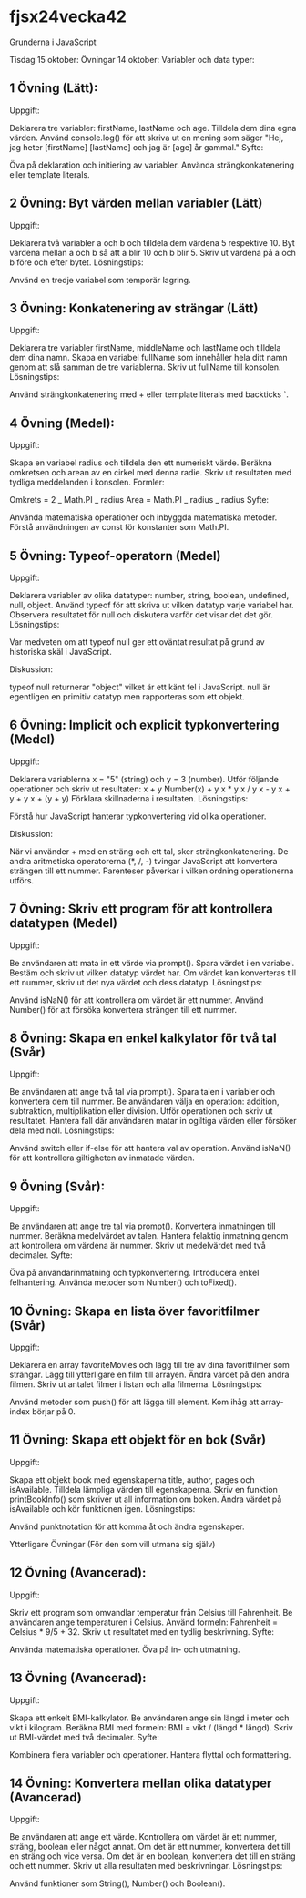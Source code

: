 # fjsx24vecka42

Grunderna i JavaScript

Tisdag 15 oktober:
Övningar 14 oktober: Variabler och data typer:

## 1 Övning (Lätt):
Uppgift:

Deklarera tre variabler: firstName, lastName och age.
Tilldela dem dina egna värden.
Använd console.log() för att skriva ut en mening som säger "Hej, jag heter [firstName] [lastName] och jag är [age] år gammal."
Syfte:

Öva på deklaration och initiering av variabler.
Använda strängkonkatenering eller template literals.

## 2 Övning: Byt värden mellan variabler (Lätt)
Uppgift:

Deklarera två variabler a och b och tilldela dem värdena 5 respektive 10.
Byt värdena mellan a och b så att a blir 10 och b blir 5.
Skriv ut värdena på a och b före och efter bytet.
Lösningstips:

Använd en tredje variabel som temporär lagring.

## 3 Övning: Konkatenering av strängar (Lätt)
Uppgift:

Deklarera tre variabler firstName, middleName och lastName och tilldela dem dina namn.
Skapa en variabel fullName som innehåller hela ditt namn genom att slå samman de tre variablerna.
Skriv ut fullName till konsolen.
Lösningstips:

Använd strängkonkatenering med + eller template literals med backticks `.

## 4 Övning (Medel):
Uppgift:

Skapa en variabel radius och tilldela den ett numeriskt värde.
Beräkna omkretsen och arean av en cirkel med denna radie.
Skriv ut resultaten med tydliga meddelanden i konsolen.
Formler:

Omkrets = 2 _ Math.PI _ radius
Area = Math.PI _ radius _ radius
Syfte:

Använda matematiska operationer och inbyggda matematiska metoder.
Förstå användningen av const för konstanter som Math.PI.

## 5 Övning: Typeof-operatorn (Medel)
Uppgift:

Deklarera variabler av olika datatyper: number, string, boolean, undefined, null, object.
Använd typeof för att skriva ut vilken datatyp varje variabel har.
Observera resultatet för null och diskutera varför det visar det det gör.
Lösningstips:

Var medveten om att typeof null ger ett oväntat resultat på grund av historiska skäl i JavaScript.

Diskussion:

typeof null returnerar "object" vilket är ett känt fel i JavaScript. null är egentligen en primitiv datatyp men rapporteras som ett objekt.

## 6 Övning: Implicit och explicit typkonvertering (Medel)
Uppgift:

Deklarera variablerna x = "5" (string) och y = 3 (number).
Utför följande operationer och skriv ut resultaten:
x + y
Number(x) + y
x \* y
x / y
x - y
x + y + y
x + (y + y)
Förklara skillnaderna i resultaten.
Lösningstips:

Förstå hur JavaScript hanterar typkonvertering vid olika operationer.

Diskussion:

När vi använder + med en sträng och ett tal, sker strängkonkatenering.
De andra aritmetiska operatorerna (\*, /, -) tvingar JavaScript att konvertera strängen till ett nummer.
Parenteser påverkar i vilken ordning operationerna utförs.

## 7 Övning: Skriv ett program för att kontrollera datatypen (Medel)
Uppgift:

Be användaren att mata in ett värde via prompt().
Spara värdet i en variabel.
Bestäm och skriv ut vilken datatyp värdet har.
Om värdet kan konverteras till ett nummer, skriv ut det nya värdet och dess datatyp.
Lösningstips:

Använd isNaN() för att kontrollera om värdet är ett nummer.
Använd Number() för att försöka konvertera strängen till ett nummer.

## 8 Övning: Skapa en enkel kalkylator för två tal (Svår)
Uppgift:

Be användaren att ange två tal via prompt().
Spara talen i variabler och konvertera dem till nummer.
Be användaren välja en operation: addition, subtraktion, multiplikation eller division.
Utför operationen och skriv ut resultatet.
Hantera fall där användaren matar in ogiltiga värden eller försöker dela med noll.
Lösningstips:

Använd switch eller if-else för att hantera val av operation.
Använd isNaN() för att kontrollera giltigheten av inmatade värden.

## 9 Övning (Svår):
Uppgift:

Be användaren att ange tre tal via prompt().
Konvertera inmatningen till nummer.
Beräkna medelvärdet av talen.
Hantera felaktig inmatning genom att kontrollera om värdena är nummer.
Skriv ut medelvärdet med två decimaler.
Syfte:

Öva på användarinmatning och typkonvertering.
Introducera enkel felhantering.
Använda metoder som Number() och toFixed().

## 10 Övning: Skapa en lista över favoritfilmer (Svår)
Uppgift:

Deklarera en array favoriteMovies och lägg till tre av dina favoritfilmer som strängar.
Lägg till ytterligare en film till arrayen.
Ändra värdet på den andra filmen.
Skriv ut antalet filmer i listan och alla filmerna.
Lösningstips:

Använd metoder som push() för att lägga till element.
Kom ihåg att array-index börjar på 0.

## 11 Övning: Skapa ett objekt för en bok (Svår)
Uppgift:

Skapa ett objekt book med egenskaperna title, author, pages och isAvailable.
Tilldela lämpliga värden till egenskaperna.
Skriv en funktion printBookInfo() som skriver ut all information om boken.
Ändra värdet på isAvailable och kör funktionen igen.
Lösningstips:

Använd punktnotation för att komma åt och ändra egenskaper.

Ytterligare Övningar (För den som vill utmana sig själv)

## 12 Övning (Avancerad):
Uppgift:

Skriv ett program som omvandlar temperatur från Celsius till Fahrenheit.
Be användaren ange temperaturen i Celsius.
Använd formeln: Fahrenheit = Celsius \* 9/5 + 32.
Skriv ut resultatet med en tydlig beskrivning.
Syfte:

Använda matematiska operationer.
Öva på in- och utmatning.

## 13 Övning (Avancerad):
Uppgift:

Skapa ett enkelt BMI-kalkylator.
Be användaren ange sin längd i meter och vikt i kilogram.
Beräkna BMI med formeln: BMI = vikt / (längd \* längd).
Skriv ut BMI-värdet med två decimaler.
Syfte:

Kombinera flera variabler och operationer.
Hantera flyttal och formattering.

## 14 Övning: Konvertera mellan olika datatyper (Avancerad)
Uppgift:

Be användaren att ange ett värde.
Kontrollera om värdet är ett nummer, sträng, boolean eller något annat.
Om det är ett nummer, konvertera det till en sträng och vice versa.
Om det är en boolean, konvertera det till en sträng och ett nummer.
Skriv ut alla resultaten med beskrivningar.
Lösningstips:

Använd funktioner som String(), Number() och Boolean().
